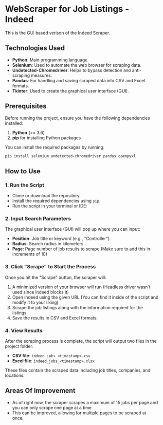 # WebScraper for Job Listings - Indeed

This is the GUI based verison of the Indeed Scraper.

## Technologies Used

- **Python**: Main programming language.
- **Selenium**: Used to automate the web browser for scraping data.
- **Undetected-Chromedriver**: Helps to bypass detection and anti-scraping measures.
- **Pandas**: For handling and saving scraped data into CSV and Excel formats.
- **Tkinter**: Used to create the graphical user interface (GUI).

## Prerequisites

Before running the project, ensure you have the following dependencies installed:

1. **Python** (>= 3.6)
2. **pip** for installing Python packages

You can install the required packages by running:

```bash
pip install selenium undetected-chromedriver pandas openpyxl
```

## How to Use

### 1. Run the Script

- Clone or download the repository.
- Install the required dependencies using `pip`.
- Run the script in your terminal or IDE:


### 2. Input Search Parameters

The graphical user interface (GUI) will pop up where you can input:

- **Position**: Job title or keyword (e.g., "Controller").
- **Radius**: Search radius in kilometers
- **Page**: Page number of job results to scrape (Make sure to add this in increments of 10)

### 3. Click "Scrape" to Start the Process

Once you hit the "Scrape" button, the scraper will:

1. A minimized version of your browser will run (Headless driver wasn't used since Indeed blocks it)
2. Open indeed using the given URL (You can find it inside of the script and modify it to your liking)
3. Scrape the job listings along with the information required for the listings.
4. Save the results in CSV and Excel formats.

### 4. View Results

After the scraping process is complete, the script will output two files in the project folder:

- **CSV file**: `indeed_jobs_<timestamp>.csv`
- **Excel file**: `indeed_jobs_<timestamp>.xlsx`

These files contain the scraped data including job titles, companies, and locations.

## Areas Of Improvement

- As of right now, the scraper scrapes a maximum of 15 jobs per page and you can only scrape one page at a time
- This can be improved, allowing for multiple pages to be scraped at once.
